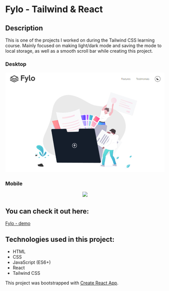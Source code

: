 # Fylo - Tailwind & React

## Description

This is one of the projects I worked on during the Tailwind CSS learning course. Mainly focused on making light/dark mode and saving the mode to local storage, as well as a smooth scroll bar while creating this project.

### Desktop
![](https://github.com/saneckaA/fylo-website-react-tailwind/blob/main/src/images/fylo-desktop.PNG?raw=true)

### Mobile

<p align="center">
  <img src="[https://picsum.photos/460/300](https://github.com/saneckaA/fylo-website-react-tailwind/blob/main/src/images/fylo-mobile.PNG?raw=true)">
</p>

## You can check it out here:
[Fylo - demo](https://saneckaa.github.io/fylo-website-react-tailwind/)

## Technologies used in this project:
- HTML
- CSS
- JavaScript (ES6+)
- React
- Tailwind CSS

This project was bootstrapped with [Create React App](https://github.com/facebook/create-react-app).
